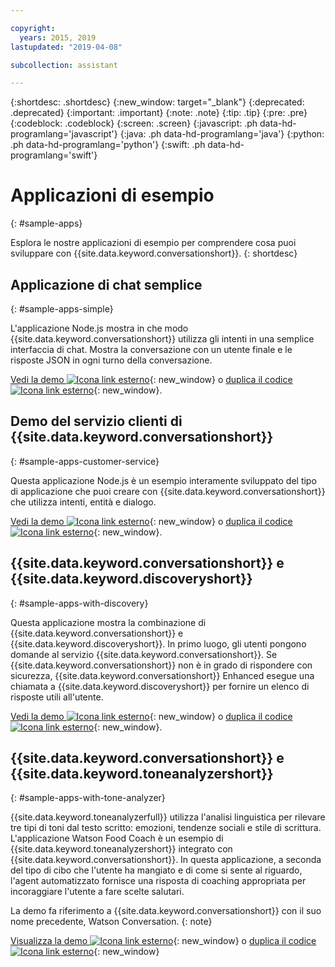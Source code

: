 ```yaml
---

copyright:
  years: 2015, 2019
lastupdated: "2019-04-08"

subcollection: assistant

---
```


{:shortdesc: .shortdesc}
{:new_window: target="_blank"}
{:deprecated: .deprecated}
{:important: .important}
{:note: .note}
{:tip: .tip}
{:pre: .pre}
{:codeblock: .codeblock}
{:screen: .screen}
{:javascript: .ph data-hd-programlang='javascript'}
{:java: .ph data-hd-programlang='java'}
{:python: .ph data-hd-programlang='python'}
{:swift: .ph data-hd-programlang='swift'}

# Applicazioni di esempio
{: #sample-apps}

Esplora le nostre applicazioni di esempio per comprendere cosa puoi sviluppare con {{site.data.keyword.conversationshort}}.
{: shortdesc}

## Applicazione di chat semplice
{: #sample-apps-simple}

L'applicazione Node.js mostra in che modo {{site.data.keyword.conversationshort}} utilizza gli intenti in una semplice interfaccia di chat. Mostra la conversazione con un utente finale e le risposte JSON in ogni turno della conversazione.

[Vedi la demo ![Icona link esterno](../../icons/launch-glyph.svg "Icona link esterno")](https://watson-assistant-simple.ng.bluemix.net/){: new_window} o [duplica il codice ![Icona link esterno](../../icons/launch-glyph.svg "Icona link esterno")](https://github.com/watson-developer-cloud/assistant-simple){: new_window}.

## Demo del servizio clienti di {{site.data.keyword.conversationshort}}
{: #sample-apps-customer-service}

Questa applicazione Node.js è un esempio interamente sviluppato del tipo di applicazione che puoi creare con {{site.data.keyword.conversationshort}} che utilizza intenti, entità e dialogo.

[Vedi la demo ![Icona link esterno](../../icons/launch-glyph.svg "Icona link esterno")](https://watson-assistant-demo.ng.bluemix.net/){: new_window} o [duplica il codice ![Icona link esterno](../../icons/launch-glyph.svg "Icona link esterno")](https://github.com/watson-developer-cloud/assistant-demo){: new_window}.

## {{site.data.keyword.conversationshort}} e {{site.data.keyword.discoveryshort}}
{: #sample-apps-with-discovery}

Questa applicazione mostra la combinazione di {{site.data.keyword.conversationshort}} e {{site.data.keyword.discoveryshort}}. In primo luogo, gli utenti pongono domande al servizio {{site.data.keyword.conversationshort}}. Se {{site.data.keyword.conversationshort}} non è in grado di rispondere con sicurezza, {{site.data.keyword.conversationshort}} Enhanced esegue una chiamata a {{site.data.keyword.discoveryshort}} per fornire un elenco di risposte utili all'utente.

[Vedi la demo ![Icona link esterno](../../icons/launch-glyph.svg "Icona link esterno")](https://assistant-with-discovery-openwhisk-demo.ng.bluemix.net/){: new_window} o [duplica il codice ![Icona link esterno](../../icons/launch-glyph.svg "Icona link esterno")](https://github.com/watson-developer-cloud/assistant-with-discovery-openwhisk){: new_window}.

## {{site.data.keyword.conversationshort}} e {{site.data.keyword.toneanalyzershort}}
{: #sample-apps-with-tone-analyzer}

{{site.data.keyword.toneanalyzerfull}} utilizza l'analisi linguistica per rilevare tre tipi di toni dal testo scritto: emozioni, tendenze sociali e stile di scrittura. L'applicazione Watson Food Coach è un esempio di {{site.data.keyword.toneanalyzershort}} integrato con {{site.data.keyword.conversationshort}}. In questa applicazione, a seconda del tipo di cibo che l'utente ha mangiato e di come si sente al riguardo, l'agent automatizzato fornisce una risposta di coaching appropriata per incoraggiare l'utente a fare scelte salutari.

La demo fa riferimento a {{site.data.keyword.conversationshort}} con il suo nome precedente, Watson Conversation.
{: note}

[Visualizza la demo ![Icona link esterno](../../icons/launch-glyph.svg "Icona link esterno")](https://food-coach.ng.bluemix.net/){: new_window} o [duplica il codice ![Icona link esterno](../../icons/launch-glyph.svg "Icona link esterno")](https://github.com/watson-developer-cloud/food-coach){: new_window}
